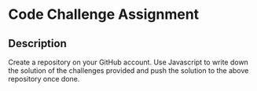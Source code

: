# Code Challenge Assignment
## Description<br>
Create a repository on your GitHub account. Use Javascript to write down the solution of the challenges provided and push the solution to the above repository once done.
